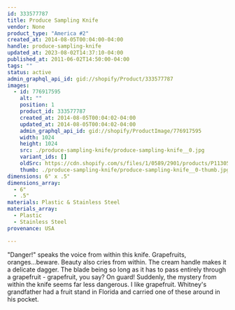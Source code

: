 ```yaml
---
id: 333577787
title: Produce Sampling Knife
vendor: None
product_type: "America #2"
created_at: 2014-08-05T00:04:00-04:00
handle: produce-sampling-knife
updated_at: 2023-08-02T14:37:10-04:00
published_at: 2011-06-02T14:50:00-04:00
tags: ""
status: active
admin_graphql_api_id: gid://shopify/Product/333577787
images:
  - id: 776917595
    alt: ""
    position: 1
    product_id: 333577787
    created_at: 2014-08-05T00:04:02-04:00
    updated_at: 2014-08-05T00:04:02-04:00
    admin_graphql_api_id: gid://shopify/ProductImage/776917595
    width: 1024
    height: 1024
    src: ./produce-sampling-knife/produce-sampling-knife__0.jpg
    variant_ids: []
    oldSrc: https://cdn.shopify.com/s/files/1/0589/2901/products/P1130505_produceknife.jpeg?v=1407211442
    thumb: ./produce-sampling-knife/produce-sampling-knife__0-thumb.jpg
dimensions: 6" x .5"
dimensions_array:
  - 6"
  - .5"
materials: Plastic & Stainless Steel
materials_array:
  - Plastic
  - Stainless Steel
provenance: USA

---
```


"Danger!" speaks the voice from within this knife. Grapefruits, oranges...beware. Beauty also cries from within. The cream handle makes it a delicate dagger. The blade being so long as it has to pass entirely through a grapefruit - grapefruit, you say? On guard! Suddenly, the mystery from within the knife seems far less dangerous. I like grapefruit. Whitney's grandfather had a fruit stand in Florida and carried one of these around in his pocket.